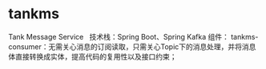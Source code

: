 # tankms
Tank Message Service  
技术栈：Spring Boot、Spring Kafka
组件：
tankms-consumer：无需关心消息的订阅读取，只需关心Topic下的消息处理，并将消息体直接转换成实体，提高代码的复用性以及接口约束；
